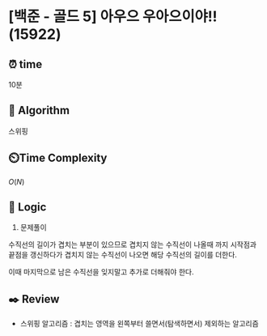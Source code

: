 # [백준 - 골드 5] 아우으 우아으이야!! (15922)
 
## ⏰  **time**

10분

## :pushpin: **Algorithm**

스위핑

## ⏲️**Time Complexity**

$O(N)$

## :round_pushpin: **Logic**

1. 문제풀이

수직선의 길이가 겹치는 부분이 있으므로 겹치지 않는 수직선이 나올때 까지 시작점과 끝점을 갱신하다가 겹치지 않는 수직선이 나오면 해당 수직선의 길이를 더한다.

이때 마지막으로 남은 수직선을 잊지말고 추가로 더해줘야 한다.

## :black_nib: **Review**
- 스위핑 알고리즘 : 겹치는 영역을 왼쪽부터 쓸면서(탐색하면서) 제외하는 알고리즘